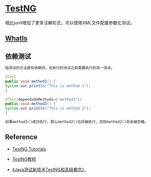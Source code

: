 # [TestNG](https://testng.org)
相比junit增加了更多注解形式，可以使用XML文件配置参数化测试。


## [WhatIs](WhatIs.md)

## 依赖测试
```md
指测试的方法是有依赖的，在执行的测试之前需要执行的另一测试。
```
```java
@Test
public void method1() {
System.out.println("This is method 1");
}

@Test(dependsOnMethods={"method1"})
public void method2() {
System.out.println("This is method 2");
}
```
```md
如果method1()成功执行，那么method2()也将被执行，否则method2()将会被忽略。
```

## Reference
* [TestNG Tutorials](https://howtodoinjava.com/java-testng-tutorials/)
* [TestNG教程](https://www.yiibai.com/testng/)

* [《Java测试新技术TestNG和高级概念》](https://testng.org/doc/book.html)